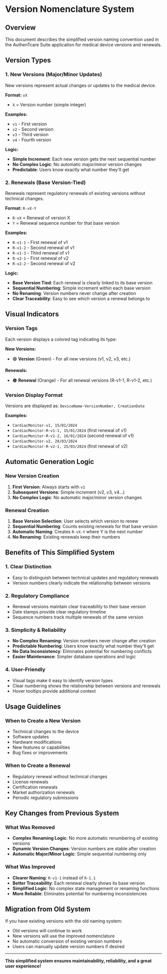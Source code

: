 # Version Nomenclature System

## Overview
This document describes the simplified version naming convention used in the AuthenTcare Suite application for medical device versions and renewals.

## Version Types

### 1. New Versions (Major/Minor Updates)
New versions represent actual changes or updates to the medical device.

**Format:** `vX`
- `X` = Version number (simple integer)

**Examples:**
- `v1` - First version
- `v2` - Second version
- `v3` - Third version
- `v4` - Fourth version

**Logic:**
- **Simple Increment**: Each new version gets the next sequential number
- **No Complex Logic**: No automatic major/minor version changes
- **Predictable**: Users know exactly what number they'll get

### 2. Renewals (Base Version-Tied)
Renewals represent regulatory renewals of existing versions without technical changes.

**Format:** `R-vX-Y`
- `R-vX` = Renewal of version X
- `Y` = Renewal sequence number for that base version

**Examples:**
- `R-v1-1` - First renewal of v1
- `R-v1-2` - Second renewal of v1
- `R-v1-3` - Third renewal of v1
- `R-v2-1` - First renewal of v2
- `R-v2-2` - Second renewal of v2

**Logic:**
- **Base Version Tied**: Each renewal is clearly linked to its base version
- **Sequential Numbering**: Simple increment within each base version
- **No Renaming**: Version numbers never change after creation
- **Clear Traceability**: Easy to see which version a renewal belongs to

## Visual Indicators

### Version Tags
Each version displays a colored tag indicating its type:

**New Versions:**
- 🟢 **Version** (Green) - For all new versions (v1, v2, v3, etc.)

**Renewals:**
- 🟠 **Renewal** (Orange) - For all renewal versions (R-v1-1, R-v1-2, etc.)

### Version Display Format
Versions are displayed as: `DeviceName-VersionNumber, CreationDate`

**Examples:**
- `CardiacMonitor-v1, 15/01/2024`
- `CardiacMonitor-R-v1-1, 15/01/2024` (first renewal of v1)
- `CardiacMonitor-R-v1-2, 16/01/2024` (second renewal of v1)
- `CardiacMonitor-v2, 20/03/2024`
- `CardiacMonitor-R-v2-1, 25/03/2024` (first renewal of v2)

## Automatic Generation Logic

### New Version Creation
1. **First Version**: Always starts with `v1`
2. **Subsequent Versions**: Simple increment (v2, v3, v4...)
3. **No Complex Logic**: No automatic major/minor version changes

### Renewal Creation
1. **Base Version Selection**: User selects which version to renew
2. **Sequential Numbering**: Counts existing renewals for that base version
3. **Automatic Naming**: Creates `R-vX-Y` where Y is the next number
4. **No Renaming**: Existing renewals keep their numbers

## Benefits of This Simplified System

### 1. **Clear Distinction**
- Easy to distinguish between technical updates and regulatory renewals
- Version numbers clearly indicate the relationship between versions

### 2. **Regulatory Compliance**
- Renewal versions maintain clear traceability to their base version
- Date stamps provide clear regulatory timeline
- Sequence numbers track multiple renewals of the same version

### 3. **Simplicity & Reliability**
- **No Complex Renaming**: Version numbers never change after creation
- **Predictable Numbering**: Users know exactly what number they'll get
- **No Data Inconsistency**: Eliminates potential for numbering conflicts
- **Easier Maintenance**: Simpler database operations and logic

### 4. **User-Friendly**
- Visual tags make it easy to identify version types
- Clear numbering shows the relationship between versions and renewals
- Hover tooltips provide additional context

## Usage Guidelines

### When to Create a New Version
- Technical changes to the device
- Software updates
- Hardware modifications
- New features or capabilities
- Bug fixes or improvements

### When to Create a Renewal
- Regulatory renewal without technical changes
- License renewals
- Certification renewals
- Market authorization renewals
- Periodic regulatory submissions

## Key Changes from Previous System

### What Was Removed
- **Complex Renaming Logic**: No more automatic renumbering of existing versions
- **Dynamic Version Changes**: Version numbers are stable after creation
- **Automatic Major/Minor Logic**: Simple sequential numbering only

### What Was Improved
- **Clearer Naming**: `R-v1-1` instead of `R-1.1`
- **Better Traceability**: Each renewal clearly shows its base version
- **Simplified Logic**: No complex state management or renaming functions
- **More Reliable**: Eliminates potential for numbering inconsistencies

## Migration from Old System
If you have existing versions with the old naming system:
- Old versions will continue to work
- New versions will use the improved nomenclature
- No automatic conversion of existing version numbers
- Users can manually update version numbers if desired

---

**This simplified system ensures maintainability, reliability, and a great user experience!**